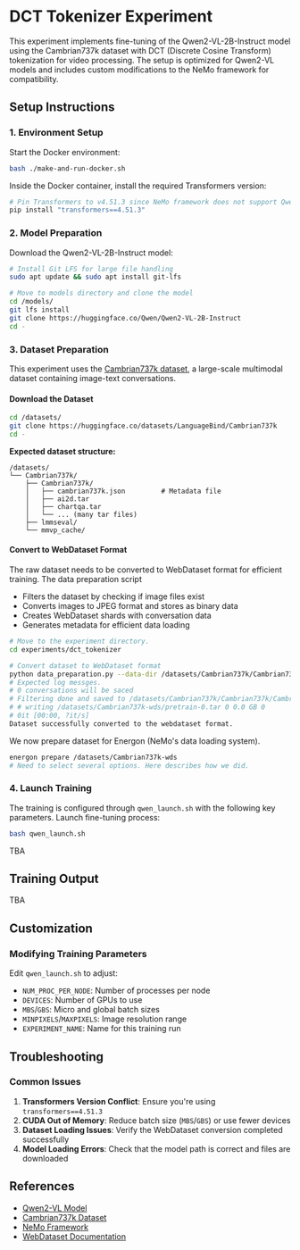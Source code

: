 # DCT Tokenizer Experiment

This experiment implements fine-tuning of the Qwen2-VL-2B-Instruct model using the Cambrian737k dataset with DCT (Discrete Cosine Transform) tokenization for video processing. The setup is optimized for Qwen2-VL models and includes custom modifications to the NeMo framework for compatibility.

## Setup Instructions

### 1. Environment Setup

Start the Docker environment:

```bash
bash ./make-and-run-docker.sh
```

Inside the Docker container, install the required Transformers version:

```bash
# Pin Transformers to v4.51.3 since NeMo framework does not support Qwen2-VL under the latest version
pip install "transformers==4.51.3"
```

### 2. Model Preparation

Download the Qwen2-VL-2B-Instruct model:

```bash
# Install Git LFS for large file handling
sudo apt update && sudo apt install git-lfs

# Move to models directory and clone the model
cd /models/
git lfs install
git clone https://huggingface.co/Qwen/Qwen2-VL-2B-Instruct
cd -
```

### 3. Dataset Preparation

This experiment uses the [Cambrian737k dataset](https://huggingface.co/datasets/LanguageBind/Cambrian737k), a large-scale multimodal dataset containing image-text conversations.

#### Download the Dataset

```bash
cd /datasets/
git clone https://huggingface.co/datasets/LanguageBind/Cambrian737k
cd -
```

**Expected dataset structure:**
```
/datasets/
└── Cambrian737k/
    ├── Cambrian737k/
    │   ├── cambrian737k.json         # Metadata file
    │   ├── ai2d.tar
    │   ├── chartqa.tar
    │   └── ... (many tar files)
    ├── lmmseval/
    └── mmvp_cache/
```

#### Convert to WebDataset Format

The raw dataset needs to be converted to WebDataset format for efficient training. The data preparation script
- Filters the dataset by checking if image files exist
- Converts images to JPEG format and stores as binary data
- Creates WebDataset shards with conversation data
- Generates metadata for efficient data loading

```bash
# Move to the experiment directory.
cd experiments/dct_tokenizer

# Convert dataset to WebDataset format
python data_preparation.py --data-dir /datasets/Cambrian737k/Cambrian737k --output-dir /datasets/Cambrian737k-wds
# Expected log messges.
# 0 conversations will be saced
# Filtering done and saved to /datasets/Cambrian737k/Cambrian737k/Cambrian737k_filtered.json.
# # writing /datasets/Cambrian737k-wds/pretrain-0.tar 0 0.0 GB 0
# 0it [00:00, ?it/s]
Dataset successfully converted to the webdataset format.
```

We now prepare dataset for Energon (NeMo's data loading system).
```bash
energon prepare /datasets/Cambrian737k-wds
# Need to select several options. Here describes how we did.

```

### 4. Launch Training

The training is configured through `qwen_launch.sh` with the following key parameters.
Launch fine-tuning process:
```bash
bash qwen_launch.sh
```

TBA

## Training Output

TBA

## Customization

### Modifying Training Parameters

Edit `qwen_launch.sh` to adjust:
- `NUM_PROC_PER_NODE`: Number of processes per node
- `DEVICES`: Number of GPUs to use
- `MBS`/`GBS`: Micro and global batch sizes
- `MINPIXELS`/`MAXPIXELS`: Image resolution range
- `EXPERIMENT_NAME`: Name for this training run


## Troubleshooting

### Common Issues

1. **Transformers Version Conflict**: Ensure you're using `transformers==4.51.3`
2. **CUDA Out of Memory**: Reduce batch size (`MBS`/`GBS`) or use fewer devices
3. **Dataset Loading Issues**: Verify the WebDataset conversion completed successfully
4. **Model Loading Errors**: Check that the model path is correct and files are downloaded

## References

- [Qwen2-VL Model](https://huggingface.co/Qwen/Qwen2-VL-2B-Instruct)
- [Cambrian737k Dataset](https://huggingface.co/datasets/LanguageBind/Cambrian737k)
- [NeMo Framework](https://github.com/NVIDIA/NeMo)
- [WebDataset Documentation](https://webdataset.github.io/webdataset/)
